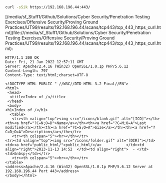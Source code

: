 ```bash
curl -sSik https://192.168.196.44:443/
```

[/media/sf_Stuff1/Github/Solutions/Cyber Security/Penetration Testing Exercises/Offensive Security/Proving Ground Practices/UT99/results/192.168.196.44/scans/tcp443/tcp_443_https_curl.html](file:///media/sf_Stuff1/Github/Solutions/Cyber Security/Penetration Testing Exercises/Offensive Security/Proving Ground Practices/UT99/results/192.168.196.44/scans/tcp443/tcp_443_https_curl.html):

```
HTTP/1.1 200 OK
Date: Fri, 21 Jan 2022 12:57:11 GMT
Server: Apache/2.4.16 (Win32) OpenSSL/1.0.1p PHP/5.6.12
Content-Length: 797
Content-Type: text/html;charset=UTF-8

<!DOCTYPE HTML PUBLIC "-//W3C//DTD HTML 3.2 Final//EN">
<html>
 <head>
  <title>Index of /</title>
 </head>
 <body>
<h1>Index of /</h1>
  <table>
   <tr><th valign="top"><img src="/icons/blank.gif" alt="[ICO]"></th><th><a href="?C=N;O=D">Name</a></th><th><a href="?C=M;O=A">Last modified</a></th><th><a href="?C=S;O=A">Size</a></th><th><a href="?C=D;O=A">Description</a></th></tr>
   <tr><th colspan="5"><hr></th></tr>
<tr><td valign="top"><img src="/icons/folder.gif" alt="[DIR]"></td><td><a href="public_html/">public_html/</a>           </td><td align="right">2013-11-13 14:52  </td><td align="right">  - </td><td>&nbsp;</td></tr>
   <tr><th colspan="5"><hr></th></tr>
</table>
<address>Apache/2.4.16 (Win32) OpenSSL/1.0.1p PHP/5.6.12 Server at 192.168.196.44 Port 443</address>
</body></html>

```
